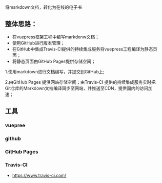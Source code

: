 将markdown文档，转化为在线的电子书
## 整体思路：

- 在vuepress框架工程中编写markdonw文档；
- 使用GitHub进行版本管理；
- 在GitHub中集成Travis-CI提供的持续集成服务将vuepress工程编译为静态页面；
- 将静态页面由GitHub Pages提供存储空间；

1.使用markdown进行文档编写，并提交到GitHub上;

2.由GitHub Pages 提供网站存储空间；由Travis-CI 提供的持续集成服务实时把Git仓库的Markdown文档编译同步至网站，并推送至CDN，提供国内的访问加速；


## 工具
### vuepree 
### github 
### GitHub Pages
### Travis-CI
* https://www.travis-ci.com/


